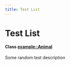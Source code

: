 ```yaml
---
title: Test List
---
```


# Test List


#### Class **[example::Animal](classexample_1_1_animal.md)**  

Some random test description 



    
